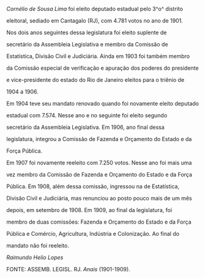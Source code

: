

*Cornélio de Sousa Lima* foi eleito deputado estadual pelo 3^o^ distrito

eleitoral, sediado em Cantagalo (RJ), com 4.781 votos no ano de 1901.

Nos dois anos seguintes dessa legislatura foi eleito suplente de

secretário da Assembleia Legislativa e membro da Comissão de

Estatística, Divisão Civil e Judiciária. Ainda em 1903 foi também membro

da Comissão especial de verificação e apuração dos poderes do presidente

e vice-presidente do estado do Rio de Janeiro eleitos para o triênio de

1904 a 1906.



Em 1904 teve seu mandato renovado quando foi novamente eleito deputado

estadual com 7.574. Nesse ano e no seguinte foi eleito segundo

secretário da Assembleia Legislativa. Em 1906, ano final dessa

legislatura, integrou a Comissão de Fazenda e Orçamento do Estado e da

Força Pública.



Em 1907 foi novamente reeleito com 7.250 votos. Nesse ano foi mais uma

vez membro da Comissão de Fazenda e Orçamento do Estado e da Força

Pública. Em 1908, além dessa comissão, ingressou na de Estatística,

Divisão Civil e Judiciária, mas renunciou ao posto pouco mais de um mês

depois, em setembro de 1908. Em 1909, ao final da legislatura, foi

membro de duas comissões: Fazenda e Orçamento do Estado e da Força

Pública e Comércio, Agricultura, Indústria e Colonização. Ao final do

mandato não foi reeleito.



*Raimundo Helio Lopes*



FONTE: ASSEMB. LEGISL. RJ. *Anais* (1901-1909).

